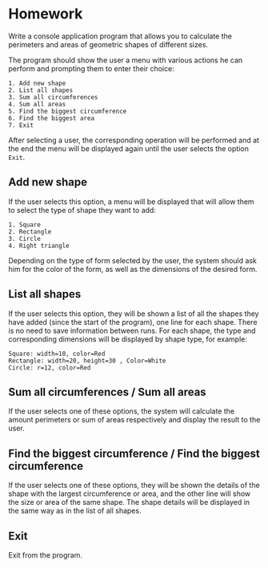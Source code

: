 # Homework
Write a console application program that allows you to calculate the perimeters and areas of geometric shapes of different sizes.

The program should show the user a menu with various actions he can perform and prompting them to enter their choice:

```
1. Add new shape
2. List all shapes
3. Sum all circumferences
4. Sum all areas
5. Find the biggest circumference
6. Find the biggest area
7. Exit
```
After selecting a user, the corresponding operation will be performed and at the end the menu will be displayed again until the user selects the option `Exit`.

## Add new shape
If the user selects this option, a menu will be displayed that will allow them to select the type of shape they want to add:
```
1. Square
2. Rectangle
3. Circle
4. Right triangle
```
Depending on the type of form selected by the user, the system should ask him for the color of the form, as well as the dimensions of the desired form.

## List all shapes
If the user selects this option, they will be shown a list of all the shapes they have added (since the start of the program), one line for each shape. There is no need to save information between runs. For each shape, the type and corresponding dimensions will be displayed by shape type, for example:
```
Square: width=10, color=Red
Rectangle: width=20, height=30 , Color=White
Circle: r=12, color=Red
```

## Sum all circumferences / Sum all areas
If the user selects one of these options, the system will calculate the amount perimeters or sum of areas respectively and display the result to the user.

## Find the biggest circumference / Find the biggest circumference
If the user selects one of these options, they will be shown the details of the shape with the largest circumference or area, and the other line will show the size or area of the same shape. The shape details will be displayed in the same way as in the list of all shapes.

## Exit
Exit from the program.
